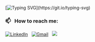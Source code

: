 [![Typing SVG](https://readme-typing-svg.herokuapp.com?color=%2336BCF7&lines=Hi,+I+am+Ildar+Lui!)](https://git.io/typing-svg)


### 📫 &nbsp; How to reach me:



<a href=""><img alt="LinkedIn" src="https://img.shields.io/badge/linkedin%20-%230077B5.svg?&style=flat&logo=linkedin&logoColor=white"/></a> &nbsp;
<a href=""><img alt="Gmail" src="https://img.shields.io/badge/Gmail-D14836?style=flat&logo=gmail&logoColor=white" /></a> &nbsp;
<a href=""><img src="https://img.shields.io/badge/-@abhi__1507_-E4405F?style=flat&logo=Instagram&logoColor=white"/></a> &nbsp;
